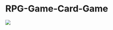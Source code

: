 # RPG-Game-Card-Game

<a href="https://erwinangeles.github.io/RPG-Game-Card-Game/"><img src="https://erwinangeles.github.io/RPG-Game-Card-Game/assets/images/rpg-game.png" /></a>
